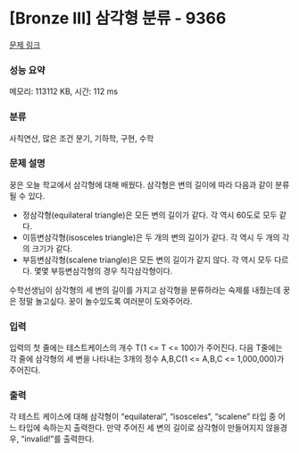 # [Bronze III] 삼각형 분류 - 9366 

[문제 링크](https://www.acmicpc.net/problem/9366) 

### 성능 요약

메모리: 113112 KB, 시간: 112 ms

### 분류

사칙연산, 많은 조건 분기, 기하학, 구현, 수학

### 문제 설명

<p>꿍은 오늘 학교에서 삼각형에 대해 배웠다. 삼각형은 변의 길이에 따라 다음과 같이 분류될 수 있다.</p>

<ul>
	<li>정삼각형(equilateral triangle)은 모든 변의 길이가 같다. 각 역시 60도로 모두 같다.</li>
	<li>이등변삼각형(isosceles triangle)은 두 개의 변의 길이가 같다. 각 역시 두 개의 각의 크기가 같다.</li>
	<li>부등변삼각형(scalene triangle)은 모든 변의 길이가 같지 않다. 각 역시 모두 다르다. 몇몇 부등변삼각형의 경우 직각삼각형이다.</li>
</ul>

<p>수학선생님이 삼각형의 세 변의 길이를 가지고 삼각형을 분류하라는 숙제를 내줬는데 꿍은 정말 놀고싶다. 꿍이 놀수있도록 여러분이 도와주어라.</p>

### 입력 

 <p>입력의 첫 줄에는 테스트케이스의 개수 T(1 <= T <= 100)가 주어진다. 다음 T줄에는 각 줄에 삼각형의 세 변을 나타내는 3개의 정수 A,B,C(1 <= A,B,C <= 1,000,000)가 주어진다.</p>

### 출력 

 <p>각 테스트 케이스에 대해 삼각형이 “equilateral”, “isosceles”, “scalene” 타입 중 어느 타입에 속하는지 출력한다. 만약 주어진 세 변의 길이로 삼각형이 만들어지지 않을경우, “invalid!”를 출력한다.</p>

